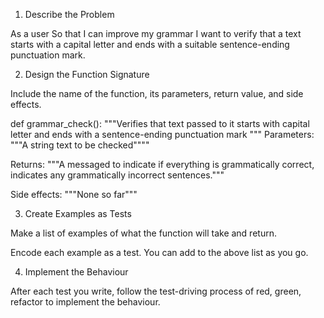 1. Describe the Problem

As a user
So that I can improve my grammar
I want to verify that a text starts with a capital letter and ends with a suitable sentence-ending punctuation mark.

2. Design the Function Signature

Include the name of the function, its parameters, return value, and side effects.

def grammar_check():
"""Verifies that text passed to it starts with capital letter and ends with a sentence-ending punctuation mark
"""
Parameters:
"""A string text to be checked""""

Returns:
"""A messaged to indicate if everything is grammatically correct, indicates any grammatically incorrect sentences."""

Side effects:
"""None so far"""


3. Create Examples as Tests

Make a list of examples of what the function will take and return.




Encode each example as a test. You can add to the above list as you go.

4. Implement the Behaviour

After each test you write, follow the test-driving process of red, green, refactor to implement the behaviour.
